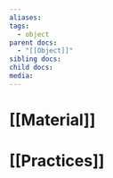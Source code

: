 ```yaml
---
aliases: 
tags:
  - object
parent docs:
  - "[[Object]]"
sibling docs: 
child docs: 
media:
---
```

# [[Material]]

# [[Practices]]